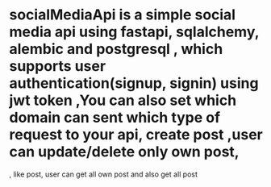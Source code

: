 # socialMediaApi is a simple social media api using fastapi, sqlalchemy, alembic and postgresql , which supports user authentication(signup, signin) using jwt token ,You can also set which domain can sent which type of request to your api, create post ,user can update/delete only own post,
, like post, user can get all own post and also get all post
